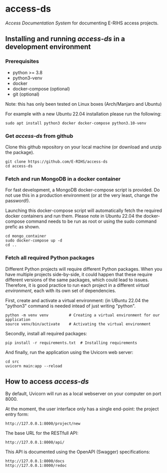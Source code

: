 # access-ds

*Access Documentation System* for documenting E-RIHS access projects.

## Installing and running *access-ds* in a development environment

### Prerequisites

* python >= 3.8
* python3-venv
* docker
* docker-compose (optional)
* git (optional)

Note: this has only been tested on Linux boxes (Arch/Manjaro and Ubuntu)

For example with a new Ubuntu 22.04 installation please run the following:
```shell
sudo apt install python3 docker docker-compose python3.10-venv
```

### Get *access-ds* from github

Clone this github repository on your local machine (or download and unzip the package).

```shell
git clone https://github.com/E-RIHS/access-ds
cd access-ds
```

### Fetch and run MongoDB in a docker container

For fast development, a MongoDB docker-compose script is provided. Do not use this in a production environment (or at the very least, change the password!).

Launching this docker-compose script will automatically fetch the required docker containers and run them. Please note in Ubuntu 22.04 the docker-compose command needs to be run as root or using the sudo command prefic as shown.

```shell
cd mongo_container
sudo docker-compose up -d
cd ..
```

### Fetch all required Python packages

Different Python projects will require different Python packages. When you have multiple projects side-by-side, it could happen that these require different versions of the same packages, which could lead to issues. Therefore, it is good practice to run each project in a different *virtual environment*, each with its own set of dependencies.

First, create and activate a virtual environment: (in UBuntu 22.04 the "python3" command is needed intead of just writing "python".

```shell
python -m venv venv         # Creating a virtual environment for our application
source venv/bin/activate    # Activating the virtual environment
```

Secondly, install all required packages:

```shell
pip install -r requirements.txt  # Installing requirements
```

And finally, run the application using the Uvicorn web server:

```shell
cd src
uvicorn main:app --reload
```

## How to access *access-ds*

By default, Uvicorn will run as a local webserver on your computer on port 8000. 

At the moment, the user interface only has a single end-point: the project entry form:

```url
http://127.0.0.1:8000/project/new
```

The base URL for the RESTfull API:

```url
http://127.0.0.1:8000/api/
```

This API is documented using the OpenAPI (Swagger) specifications:

```url
http://127.0.0.1:8000/docs
http://127.0.0.1:8000/redoc
```
